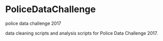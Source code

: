 # PoliceDataChallenge
police data challenge 2017

data cleaning scripts and analysis scripts for Police Data Challenge 2017.

